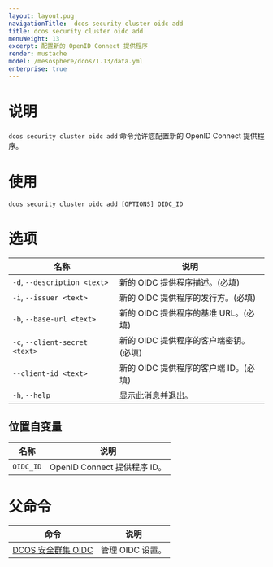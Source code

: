 ```yaml
---
layout: layout.pug
navigationTitle:  dcos security cluster oidc add
title: dcos security cluster oidc add
menuWeight: 13
excerpt: 配置新的 OpenID Connect 提供程序
render: mustache
model: /mesosphere/dcos/1.13/data.yml
enterprise: true
---
```



# 说明

`dcos security cluster oidc add` 命令允许您配置新的 OpenID Connect 提供程序。


# 使用

```
dcos security cluster oidc add [OPTIONS] OIDC_ID
```

# 选项

| 名称 | 说明 |
|--------|------------------|
| `-d`, `--description <text>` | 新的 OIDC 提供程序描述。(必填) |
| `-i`, `--issuer <text>` | 新的 OIDC 提供程序的发行方。(必填) |
| `-b`, `--base-url <text>` | 新的 OIDC 提供程序的基准 URL。(必填) |
| `-c`, `--client-secret <text>` | 新的 OIDC 提供程序的客户端密钥。(必填) |
| `--client-id <text>` | 新的 OIDC 提供程序的客户端 ID。(必填) |
| `-h`, `--help`| 显示此消息并退出。|

## 位置自变量

| 名称 | 说明 |
|--------|------------------|
| `OIDC_ID` | OpenID Connect 提供程序 ID。 |

# 父命令

| 命令 | 说明 |
|---------|-------------|
| [DCOS 安全群集 OIDC](/mesosphere/dcos/cn/1.13/cli/command-reference/dcos-security/dcos-security-cluster/dcos-security-cluster-oidc/) | 管理 OIDC 设置。 |
